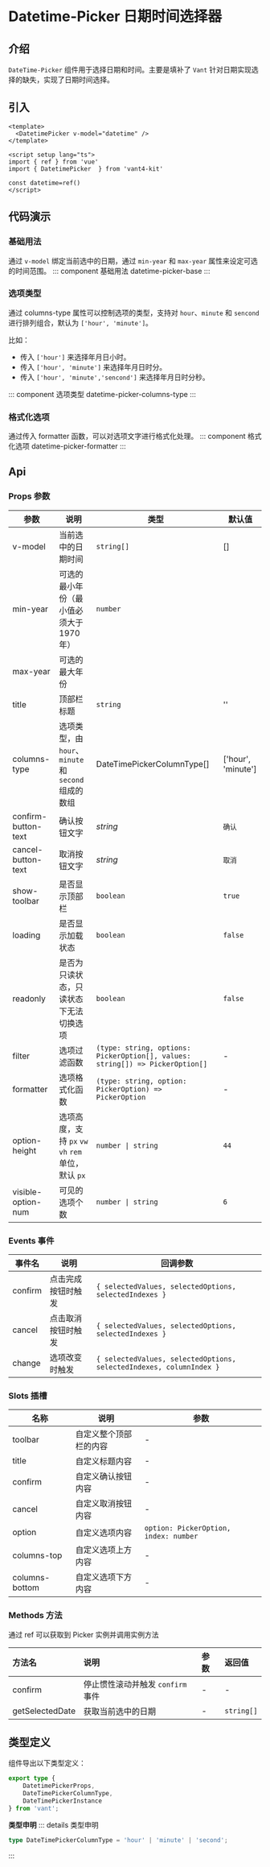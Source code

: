 # Datetime-Picker 日期时间选择器

## 介绍

`DateTime-Picker` 组件用于选择日期和时间。主要是填补了 `Vant` 针对日期实现选择的缺失，实现了日期时间选择。
## 引入
```vue
<template>
  <DatetimePicker v-model="datetime" />
</template>

<script setup lang="ts">
import { ref } from 'vue'
import { DatetimePicker  } from 'vant4-kit'

const datetime=ref()
</script>
```
## 代码演示

### 基础用法
通过 `v-model` 绑定当前选中的日期，通过 `min-year` 和 `max-year` 属性来设定可选的时间范围。
::: component 基础用法
datetime-picker-base
:::

### 选项类型
通过 columns-type 属性可以控制选项的类型，支持对 `hour`、`minute` 和 `sencond` 进行排列组合，默认为 `['hour', 'minute']`。

比如：
- 传入 `['hour']` 来选择年月日小时。
- 传入 `['hour', 'minute']` 来选择年月日时分。
- 传入 `['hour', 'minute','sencond']` 来选择年月日时分秒。

::: component 选项类型
datetime-picker-columns-type
:::

### 格式化选项

通过传入 formatter 函数，可以对选项文字进行格式化处理。
::: component 格式化选项
datetime-picker-formatter
:::


## Api

### Props 参数

| 参数                | 说明                                                 | 类型                                                                          | 默认值             |
| ------------------- | ---------------------------------------------------- | ----------------------------------------------------------------------------- | ------------------ |
| v-model             | 当前选中的日期时间                                   | `string[]`                                                                    | []                 |
| min-year            | 可选的最小年份（最小值必须大于1970年）               | `number`                                                                      |                    |
| max-year            | 可选的最大年份                                       |                                                                               |                    |
| title               | 顶部栏标题                                           | `string`                                                                      | ''                 |
| columns-type        | 选项类型，由 `hour`、`minute` 和 `second` 组成的数组 | DateTimePickerColumnType[]                                                    | ['hour', 'minute'] |
| confirm-button-text | 确认按钮文字                                         | *string*                                                                      | `确认`             |
| cancel-button-text  | 取消按钮文字                                         | *string*                                                                      | `取消`             |
| show-toolbar        | 是否显示顶部栏                                       | `boolean`                                                                     | `true`             |
| loading             | 是否显示加载状态                                     | `boolean`                                                                     | `false`            |
| readonly            | 是否为只读状态，只读状态下无法切换选项               | `boolean`                                                                     | `false`            |
| filter              | 选项过滤函数                                         | `(type: string, options: PickerOption[], values: string[]) => PickerOption[]` | -                  |
| formatter           | 选项格式化函数                                       | `(type: string, option: PickerOption) => PickerOption`                        | -                  |
| option-height       | 选项高度，支持 `px` `vw` `vh` `rem` 单位，默认 `px`  | `number \| string`                                                            | `44`               |
| visible-option-num  | 可见的选项个数                                       | `number \| string`                                                            | `6`                |



### Events 事件

| 事件名  | 说明               | 回调参数                                                            |
| ------- | ------------------ | ------------------------------------------------------------------- |
| confirm | 点击完成按钮时触发 | `{ selectedValues, selectedOptions, selectedIndexes }`              |
| cancel  | 点击取消按钮时触发 | `{ selectedValues, selectedOptions, selectedIndexes }`              |
| change  | 选项改变时触发     | `{ selectedValues, selectedOptions, selectedIndexes, columnIndex }` |



### Slots 插槽

| 名称           | 说明                   | 参数                                  |
| -------------- | ---------------------- | ------------------------------------- |
| toolbar        | 自定义整个顶部栏的内容 | -                                     |
| title          | 自定义标题内容         | -                                     |
| confirm        | 自定义确认按钮内容     | -                                     |
| cancel         | 自定义取消按钮内容     | -                                     |
| option         | 自定义选项内容         | `option: PickerOption, index: number` |
| columns-top    | 自定义选项上方内容     | -                                     |
| columns-bottom | 自定义选项下方内容     | -                                     |

### Methods 方法

通过 ref 可以获取到 Picker 实例并调用实例方法

| 方法名          | 说明                              | 参数 | 返回值     |
| :-------------- | :-------------------------------- | :--- | :--------- |
| confirm         | 停止惯性滚动并触发 `confirm` 事件 | -    | -          |
| getSelectedDate | 获取当前选中的日期                | -    | `string[]` |



## 类型定义
组件导出以下类型定义：

```ts
export type { 
    DatetimePickerProps,
    DateTimePickerColumnType, 
    DateTimePickerInstance 
} from 'vant';

```
**类型申明**
::: details 类型申明
```ts
type DateTimePickerColumnType = 'hour' | 'minute' | 'second';
```
:::